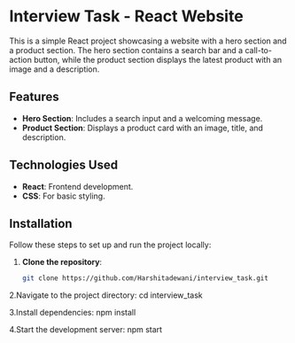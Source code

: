 # Interview Task - React Website

This is a simple React project showcasing a website with a hero section and a product section. The hero section contains a search bar and a call-to-action button, while the product section displays the latest product with an image and a description.

## Features

- **Hero Section**: Includes a search input and a welcoming message.
- **Product Section**: Displays a product card with an image, title, and description.

## Technologies Used

- **React**: Frontend development.
- **CSS**: For basic styling.

## Installation

Follow these steps to set up and run the project locally:

1. **Clone the repository**:
   ```bash
   git clone https://github.com/Harshitadewani/interview_task.git

2.Navigate to the project directory:
cd interview_task

3.Install dependencies:
npm install

4.Start the development server:
npm start
